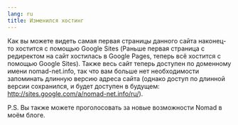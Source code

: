 ```yaml
---
lang: ru
title: Изменился хостинг
---
```

Как вы можете видеть самая первая страницы данного сайта наконец-то хостится с помощью Google Sites (Раньше первая страница с редиректом на сайт хостилась в Google Pages, теперь всё хостится с помощью Google Sites). Также весь сайт теперь доступен по доменному имени nomad-net.info, так что вам больше нет необходимости запоминать длинную версию адреса сайта (однако доступ по длинной версии сохранился, и будет доступен в будущем: <http://sites.google.com/a/nomad-net.info/ru/>).

P.S. Вы также можете проголосовать за новые возможности Nomad в моём блоге.
